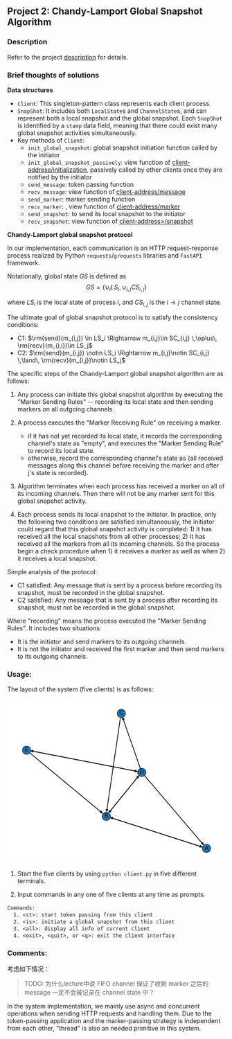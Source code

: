 ## Project 2: Chandy-Lamport Global Snapshot Algorithm

### Description

Refer to the project [description](./result/Winter23_CS271_Project2.pdf) for details.

### Brief thoughts of solutions

**Data structures**

- `Client`: This singleton-pattern class represents each client process.
- `SnapShot`: It includes both `LocalState`s and `ChannelState`s, and can represent both a local snapshot and the global snapshot. Each `SnapShot` is identified by a `stamp` data field, meaning that there could exist many global snapshot activities simultaneously.
- Key methods of `Client`:
    - `init_global_snapshot`: global snapshot initiation function called by the initiator
    - `init_global_snapshot_passively`: view function of [client-address/initialization](), passively called by other clients once they are notified by the initiator
    - `send_message`: token passing function
    - `recv_message`: view function of [client-address/message]()
    - `send_marker`: marker sending function
    - `recv_marker`: , view function of [client-address/marker]()
    - `send_snapshot`: to send its local snapshot to the initiator
    - `recv_snapshot`: view function of [client-address>/snapshot]()


**Chandy-Lamport global snapshot protocol**

In our implementation, each communication is an HTTP request-response process realized by Python `requests`/`grequests` libraries and `FastAPI` framework.


Notationally, global state $GS$ is defined as 
$$
GS = \{\cup_i LS_i, \cup_{i,j} CS_{i,j}\}
$$

where $LS_i$ is the local state of process $i$, and $CS_{i,j}$ is the $i\rightarrow j$ channel state.

The ultimate goal of global snapshot protocol is to satisfy the consistency conditions:
- C1: $\rm{send}(m_{i,j}) \in LS_i \Rightarrow m_{i,j}\in SC_{i,j} \,\oplus\, \rm{recv}(m_{i,i})\in LS_j$
- C2: $\rm{send}(m_{i,j}) \notin LS_i \Rightarrow m_{i,j}\notin SC_{i,j} \,\land\, \rm{recv}(m_{i,j})\notin LS_j$




<!-- - Key properties of `Client`:
    - `has_recorded: Dict[str, bool]`: whether the `Client` has recorded its local state for a specific global snapshot activity, marked by the `stamp` field 
    - `markers_recv_nums: Dict[str, int]`: the number of markers received by the `Client` for a specific global snapshot activity, marked by the `stamp` field
    - `snapshots_recv_nums: Dict[str, int]`: the number of local snapshots received by the `Client` for a specific global snapshot activity, marked by the `stamp` field   -->

The specific steps of the Chandy-Lamport global snapshot algorithm are as follows:

1. Any process can initiate this global snapshot algorithm by executing the "Marker Sending Rules" -- recording its local state and then sending markers on all outgoing channels.

2. A process executes the "Marker Receiving Rule" on receiving a marker.
   - if it has not yet recorded its local state, it records the corresponding channel's state as "empty", and executes the "Marker Sending Rule" to record its local state.
   - otherwise, record the corresponding channel's state as {all received messages along this channel before receiving the marker and after j's state is recorded}.
  
3. Algorithm terminates when each process has received a marker on all of its incoming channels. Then there will not be any marker sent for this global snapshot activity.

4. Each process sends its local snapshot to the initiator. In practice, only the following two conditions are satisfied simultaneously, the initiator could regard that this global snapshot activity is completed: 1) It has received all the local snapshots from all other processes; 2) It has received all the markers from all its incoming channels. So the process begin a check procedure when 1) it receives a marker as well as when 2) it receives a local snapshot.



Simple analysis of the protocol:
- C1 satisfied: Any message that is sent by a process before recording its snapshot, must be recorded in the global snapshot.
- C2 satisfied: Any message that is sent by a process after recording its snapshot, must not be recorded in the global snapshot.

Where "recording" means the process executed the "Marker Sending Rules". It includes two situations:
-  It is the initiator and send markers to its outgoing channels.
-  It is not the initiator and received the first marker and then send markers to its outgoing channels.


### Usage:



The layout of the system (five clients) is as follows:

![](./result/layout.png)


1. Start the five clients by using `python client.py` in five different terminals.

2. Input commands in any one of five clients at any time as prompts.

```
Commands:
  1. <st>: start token passing from this client
  2. <is>: initiate a global snapshot from this client
  3. <all>: display all info of current client
  4. <exit>, <quit>, or <q>: exit the client interface
```




### Comments:

考虑如下情况：




> TODO: 为什么lecture中说 FIFO channel 保证了收到 marker 之后的 message 一定不会被记录在 channel state 中？


In the system implementation, we mainly use async and concurrent operations when sending HTTP requests and handling them. Due to the token-passing application and the marker-passing strategy is independent from each other, "thread" is also an needed primitive in this system.

